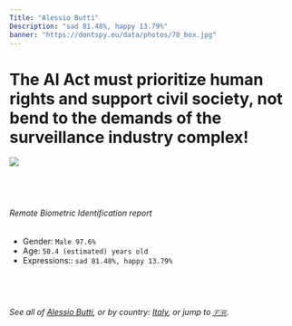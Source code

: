 ```yaml
---
Title: "Alessio Butti"
Description: "sad 81.48%, happy 13.79%"
banner: "https://dontspy.eu/data/photos/78_box.jpg"
---
```


# The AI Act must prioritize human rights and support civil society, not bend to the demands of the surveillance industry complex!

<link rel="stylesheet" type="text/css" href="/css/blog.css" />

<div class="is-fake" hidden>

_This image is **clearly fake**_, yet we [continue to collect them because the AI Act negotiations](/blog/why-deepfake/) are heading in a direction that will only make people's lives more complicated. For a more in-depth explanation, read: [Double threat: why losing the battle against Face Biometrics would fuel the proliferation of deepfakes](/blog/the-dual-threat-how-losing-the-biometric-battle-fuels-deepfake-proliferation/).


</div>

<!-- <img src="https://dontspy.eu/data/photos/54_box.jpg" /> -->
<img src="https://dontspy.eu/data/photos/78_box.jpg" />

## <br>

###### Remote Biometric Identification report

* <span class="label">Gender:</span> `Male 97.6%`
* <span class="label">Age:</span> `50.4 (estimated) years old`
* <span class="label">Expressions::</span> `sad 81.48%, happy 13.79%`

## <br>

###### See all of [Alessio Butti](/policymaker#Alessio%20Butti), or by country: [Italy](/country#Italy), or jump to [🇫🇷](/x/106).

## <br>

